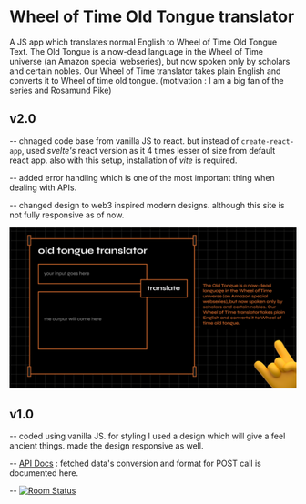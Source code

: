 # Wheel of Time Old Tongue translator 
 A JS app which translates normal English to Wheel of Time Old Tongue Text. The Old Tongue is a now-dead language in the Wheel of Time universe (an Amazon special webseries), but now spoken only by scholars and certain nobles. Our Wheel of Time translator takes plain English and converts it to Wheel of time old tongue. (motivation : I am a big fan of the series and Rosamund Pike)

## v2.0
-- chnaged code base from vanilla JS to react. but instead of `create-react-app`, used _svelte's_ react version as it 4 times lesser of size from default react app. also with this setup, installation of _vite_ is required.

-- added error handling which is one of the most important thing when dealing with APIs.

-- changed design to web3 inspired modern designs. although this site is not fully responsive as of now.

![v2.0](/images/v2.0.png)

## v1.0
-- coded using vanilla JS. for styling I used a design which will give a feel ancient things. made the design responsive as well.

-- [API Docs](https://funtranslations.com/api/wheel-of-time-old-tongue) : fetched data's conversion and format for POST call is documented here.

-- [![Room
Status](https://travis-ci.org/jswanner/markdown-buttons.svg?branch=master)](https://wheeloftime.vercel.app/)
